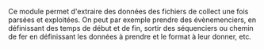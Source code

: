 
Ce module permet d'extraire des données des fichiers de collect une fois parsées et exploitées. On peut par exemple prendre des évènemenciers, en définissant des temps de début et de fin, sortir des séquenciers ou chemin de fer en définissant les données à prendre et le format à leur donner, etc.
